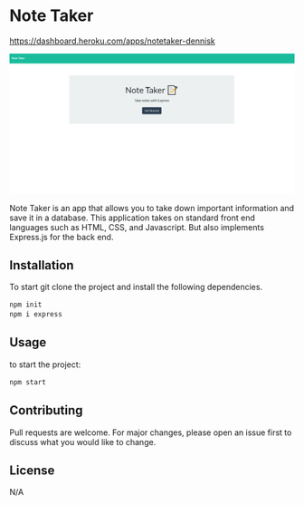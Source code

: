 # Note Taker
https://dashboard.heroku.com/apps/notetaker-dennisk

![](images/screenshot.png)

Note Taker is an app that allows you to take down important information and save it in a database. This application takes on standard front end languages such as HTML, CSS, and Javascript. But also implements Express.js for the back end. 

## Installation

To start git clone the project and install the following dependencies. 

```bash
npm init
npm i express
```
## Usage
to start the project:

```bash
npm start
```

## Contributing
Pull requests are welcome. For major changes, please open an issue first to discuss what you would like to change.



## License
N/A
